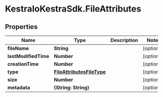 # KestraIoKestraSdk.FileAttributes

## Properties

Name | Type | Description | Notes
------------ | ------------- | ------------- | -------------
**fileName** | **String** |  | [optional] 
**lastModifiedTime** | **Number** |  | [optional] 
**creationTime** | **Number** |  | [optional] 
**type** | [**FileAttributesFileType**](FileAttributesFileType.md) |  | [optional] 
**size** | **Number** |  | [optional] 
**metadata** | **{String: String}** |  | [optional] 


